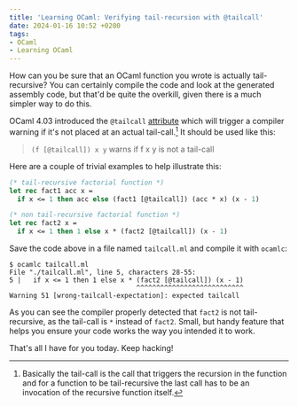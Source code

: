 ```yaml
---
title: 'Learning OCaml: Verifying tail-recursion with @tailcall'
date: 2024-01-16 10:52 +0200
tags:
- OCaml
- Learning OCaml
---
```


How can you be sure that an OCaml function you wrote is actually tail-recursive?
You can certainly compile the code and look at the generated assembly code, but that'd be quite the overkill, given there is a much simpler way to do this.

OCaml 4.03 introduced the `@tailcall` [attribute](https://v2.ocaml.org/manual/attributes.html) which will trigger a compiler warning if it's not placed at an actual tail-call.[^1] It should be used like this:

> `(f [@tailcall]) x y` warns if f x y is not a tail-call

Here are a couple of trivial examples to help illustrate this:

``` ocaml
(* tail-recursive factorial function *)
let rec fact1 acc x =
  if x <= 1 then acc else (fact1 [@tailcall]) (acc * x) (x - 1)

(* non tail-recursive factorial function *)
let rec fact2 x =
  if x <= 1 then 1 else x * (fact2 [@tailcall]) (x - 1)
```

Save the code above in a file named `tailcall.ml` and compile it with `ocamlc`:

```console
$ ocamlc tailcall.ml
File "./tailcall.ml", line 5, characters 28-55:
5 |   if x <= 1 then 1 else x * (fact2 [@tailcall]) (x - 1)
                                ^^^^^^^^^^^^^^^^^^^^^^^^^^^
Warning 51 [wrong-tailcall-expectation]: expected tailcall
```

As you can see the compiler properly detected that `fact2` is not tail-recursive, as the tail-call is `*` instead of `fact2`.
Small, but handy feature that helps you ensure your code works the way you intended it to work.

That's all I have for you today. Keep hacking!

[^1]: Basically the tail-call is the call that triggers the recursion in the function and for a function to be tail-recursive the last call has to be an invocation of the recursive function itself.
